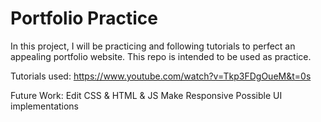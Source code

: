 # Portfolio Practice

In this project, I will be practicing and following tutorials to perfect an appealing portfolio website. This repo is intended to be used as practice.

Tutorials used:
https://www.youtube.com/watch?v=Tkp3FDgOueM&t=0s

Future Work: Edit CSS & HTML & JS Make Responsive Possible UI implementations
